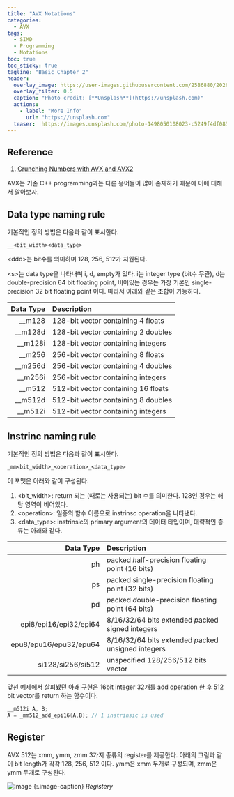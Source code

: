 ```yaml
---
title: "AVX Notations"
categories:
  - AVX
tags:
  - SIMD
  - Programming
  - Notations
toc: true
toc_sticky: true
tagline: "Basic Chapter 2"
header:
  overlay_image: https://user-images.githubusercontent.com/2586880/202849607-9e44e4d8-3107-4dfa-808f-22b8100b53ba.png
  overlay_filter: 0.5
  caption: "Photo credit: [**Unsplash**](https://unsplash.com)"
  actions:
    - label: "More Info"
      url: "https://unsplash.com"
  teaser:  https://images.unsplash.com/photo-1498050108023-c5249f4df085?ixlib=rb-4.0.3&ixid=MnwxMjA3fDB8MHxwaG90by1wYWdlfHx8fGVufDB8fHx8&auto=format&fit=crop&w=1172&q=80
---
```


## Reference
1. [Crunching Numbers with AVX and AVX2](https://www.codeproject.com/Articles/874396/Crunching-Numbers-with-AVX-and-AVX)
   
AVX는 기존 C++ programming과는 다른 용어들이 많이 존재하기 때문에 이에 대해서 알아보자. 

## Data type naming rule
기본적인 정의 방법은 다음과 같이 표시한다. 
```
__<bit_width><data_type>
```
\<ddd\>는 bit수를 의미하며 128, 256, 512가 지원된다. 

\<s\>는 data type을 나타내며 i, d, empty가 있다. 
i는 integer type (bit수 무관), d는 double-precision 64 bit floating point, 비어있는 경우는 가장 기본인 single-precision 32 bit floating point 이다.
따라서 아래와 같은 조합이 가능하다.


| Data Type	| Description |
|----------:|:-------------|
| __m128  | 128-bit vector containing 4 floats |
| __m128d | 128-bit vector containing 2 doubles |
| __m128i | 128-bit vector containing integers |
| __m256	| 256-bit vector containing 8 floats |
| __m256d | 256-bit vector containing 4 doubles​ |
| __m256i | 256-bit vector containing integers |
| __m512	| 512-bit vector containing 16 floats |
| __m512d | 512-bit vector containing 8 doubles​ |
| __m512i | 512-bit vector containing integers |


## Instrinc naming rule
기본적인 정의 방법은 다음과 같이 표시한다. 

```
_mm<bit_width>_<operation>_<data_type>
```
이 포맷은 아래와 같이 구성된다. 
1. \<bit_width\>: return 되는 (때로는 사용되는) bit 수를 의미한다. 128인 경우는 해당 영역이 비어있다.
3. \<operation\>: 일종의 함수 이름으로 instrinsc operation을 나타낸다.
4. \<data_type\>: instrinsic의 primary argument의 데이터 타입이며, 대략적인 종류는 아래와 같다.

| Data Type	| Description |
|----------:|:-------------|
| ph | *p*acked *h*alf-precision floating point (16 bits) |
| ps | *p*acked *s*ingle-precision floating point (32 bits) |
| pd | *p*acked *d*ouble-precision floating point (64 bits) |
| epi8/epi16/epi32/epi64 | 8/16/32/64 bits *e*xtended *p*acked signed integers |
| epu8/epu16/epu32/epu64 | 8/16/32/64 bits *e*xtended *p*acked unsigned integers |
| si128/si256/si512 | unspecified 128/256/512 bits vector |



앞선 예제에서 살펴봤던 아래 구현은 16bit integer 32개를 add operation 한 후 512 bit vector를 return 하는 함수이다.
```cpp
__m512i A, B;
A = _mm512_add_epi16(A,B); // 1 instrinsic is used
```

## Register

AVX 512는 xmm, ymm, zmm 3가지 종류의 register를 제공한다. 
아래의 그림과 같이 bit length가 각각 128, 256, 512 이다. ymm은 xmm 두개로 구성되며, zmm은 ymm 두개로 구성된다. 

![image](https://cvw.cac.cornell.edu/vector/images/registers_updated.png)
{:.image-caption}
*Registery*
